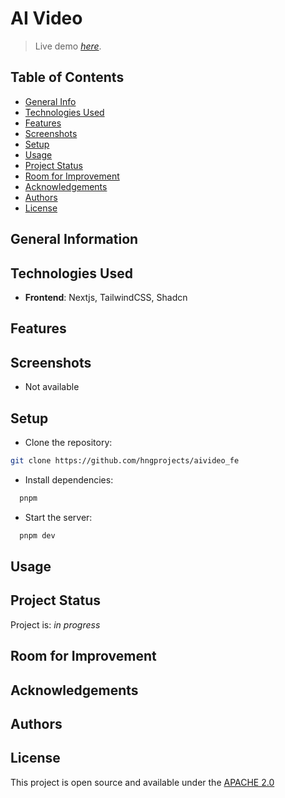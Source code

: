 # AI Video


> Live demo [_here_]().

## Table of Contents

* [General Info](#general-information)
* [Technologies Used](#technologies-used)
* [Features](#features)
* [Screenshots](#screenshots)
* [Setup](#setup)
* [Usage](#usage)
* [Project Status](#project-status)
* [Room for Improvement](#room-for-improvement)
* [Acknowledgements](#acknowledgements)
* [Authors](#authors)
* [License](#license)

## General Information

## Technologies Used

* __Frontend__: Nextjs, TailwindCSS, Shadcn

## Features

## Screenshots

* Not available

## Setup

* Clone the repository:

```sh
git clone https://github.com/hngprojects/aivideo_fe
```

* Install dependencies:

```sh
  pnpm
```

* Start the server:

```sh
  pnpm dev
```

## Usage

## Project Status

Project is: _in progress_

## Room for Improvement

## Acknowledgements

## Authors

## License

This project is open source and available under the [APACHE 2.0](./LICENSE)